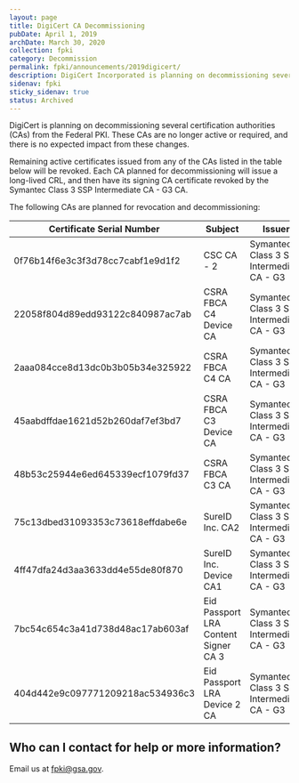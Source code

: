 ```yaml
---
layout: page
title: DigiCert CA Decommissioning 
pubDate: April 1, 2019
archDate: March 30, 2020
collection: fpki
category: Decommission
permalink: fpki/announcements/2019digicert/
description: DigiCert Incorporated is planning on decommissioning several certification authorities (CAs) from the Federal PKI. These CAs are no longer active or required, and there is no expected impact from these changes.  This announcement provides information related to the CAs affected by this change.
sidenav: fpki
sticky_sidenav: true
status: Archived
---
```


DigiCert is planning on decommissioning several certification authorities (CAs) from the Federal PKI. These CAs are no longer active or required, and there is no expected impact from these changes. 

Remaining active certificates issued from any of the CAs listed in the table below will be revoked.  Each CA planned for decommissioning will issue a long-lived CRL, and then have its signing CA certificate revoked by the Symantec Class 3 SSP Intermediate CA - G3 CA.  

The following CAs are planned for revocation and decommissioning: 

| Certificate Serial Number | Subject | Issuer |
|---------------------------|---------|--------|
| 0f76b14f6e3c3f3d78cc7cabf1e9d1f2 | CSC CA - 2 | Symantec Class 3 SSP Intermediate CA - G3 |
| 22058f804d89edd93122c840987ac7ab | CSRA FBCA C4 Device CA | Symantec Class 3 SSP Intermediate CA - G3 |
| 2aaa084cce8d13dc0b3b05b34e325922 | CSRA FBCA C4 CA | Symantec Class 3 SSP Intermediate CA - G3 |
| 45aabdffdae1621d52b260daf7ef3bd7 | CSRA FBCA C3 Device CA | Symantec Class 3 SSP Intermediate CA - G3 |
| 48b53c25944e6ed645339ecf1079fd37 | CSRA FBCA C3 CA | Symantec Class 3 SSP Intermediate CA - G3 |
| 75c13dbed31093353c73618effdabe6e | SureID Inc. CA2 | Symantec Class 3 SSP Intermediate CA - G3 |
| 4ff47dfa24d3aa3633dd4e55de80f870 | SureID Inc. Device CA1 | Symantec Class 3 SSP Intermediate CA - G3 |
| 7bc54c654c3a41d738d48ac17ab603af | Eid Passport LRA Content Signer CA 3 | Symantec Class 3 SSP Intermediate CA - G3 |
| 404d442e9c097771209218ac534936c3 | Eid Passport LRA Device 2 CA | Symantec Class 3 SSP Intermediate CA - G3 |

## Who can I contact for help or more information?  
Email us at fpki@gsa.gov.

